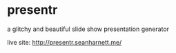 presentr
=====

a glitchy and beautiful slide show presentation generator

live site: http://presentr.seanharnett.me/